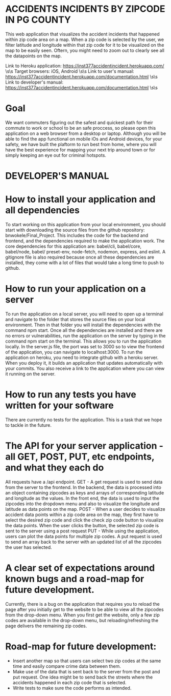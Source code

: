 # ACCIDENTS INCIDENTS BY ZIPCODE IN PG COUNTY

This web application that visualizes the accident incidents that happened within zip code area on a map. When a zip code is selected by the user, we filter latitude and longitude within that zip code for it to be visualized on the map to be easily seen. Oftern, you might need to zoom out to clearly see all the datapoints on the map.

 Link to Heroku application: https://inst377accidentincident.herokuapp.com/  \s\s
 Target browsers: iOS, Android \s\s
 Link to user's manual: https://inst377accidentincident.herokuapp.com/documentation.html \s\s
 Link to developer's manual: https://inst377accidentincident.herokuapp.com/documentation.html \s\s

# Goal
We want commuters figuring out the safest and quickest path for their commute to work or school to be an safe proccess, so please open this application on a web browser from a desktop or laptop. Although you will be able to find the app functional on mobile iOs and Android devices, for your safety, we have built the plaftorm to run best from home, where you will have the best experience for mapping your next trip around town or for simply keeping an eye out for criminal hotspots. 

# DEVELOPER'S MANUAL

# How to install your application and all dependencies
To start working on this application from your local environment, you should start with downloading the source files from the github repository: bnwokele/Final_Project. This includes the code for the backend and frontend, and the dependencies required to make the application work. The core dependencies for this application are: babel/cli, babel/core, babel/node, babel/ preset-env,  node-fetch, nodemon, express, and eslint. A gitignore file is also required because once all these dependencies are installed, they come with a lot of files that would take a long time to push to github.

# How to run your application on a server
To run the application on a local server, you will need to open up a terminal and navigate to the folder that stores the source files on your local environment. Then in that folder you will install the dependencies with the command npm start. Once all the dependencies are installed and there are no errors or vulnerabilities, run the application on the server by typing in the command npm start on the terminal. This allows you to run the application locally. In the server.js file, the port was set to 3000 so to view the frontend of the application, you can navigate to localhost:3000. To run the application on heroku, you need to integrate github with a heroku server. When you deploy it, it builds an application that updates automatically with your commits. You also receive a link to the application where you can view it running on the server.

# How to run any tests you have written for your software
There are currently no tests for the application. This is a task that we hope to tackle in the future.

# The API for your server application - all GET, POST, PUT, etc endpoints, and what they each do
All requests have a /api endpoint.
GET - A get request is used to send data from the server to the frontend. In the backend, the data is processed into an object containing zipcodes as keys and arrays of corresponding latitude and longitude as the values. In the front end, the data is used to input the zipcodes into the dropdown menu and also to visualize the longitude and latitude as data points on the map.
POST - When a user decides to visualize accident data points within a zip code area on the map, they first have to select the desired zip code and click the check zip code button to visualize the data points. When the user clicks the button, the selected zip code is sent to the server using a post request
PUT - While using the application, users can plot the data points for multiple zip codes. A put request is used to send an array back to the server with an updated list of all the zipcodes the user has selected.

# A clear set of expectations around known bugs and a road-map for future development.
Currently, there is a bug on the application that requires you to reload the page after you initially get to the website to be able to view all the zipcodes from the drop-down menu. When you first get the website, only a few zip codes are available in the drop-down menu, but reloading/refreshing the page delivers the remaining zip codes. 

# Road-map for future development:
  - Insert another map so that users can select two zip codes at the same time and easily compare crime data between them.
  - Make use of the data that is sent back to the server from the post and put request. One idea might be to send back the streets where the  accidents happened in each zip code that is selected.
  - Write tests to make sure the code performs as intended.

